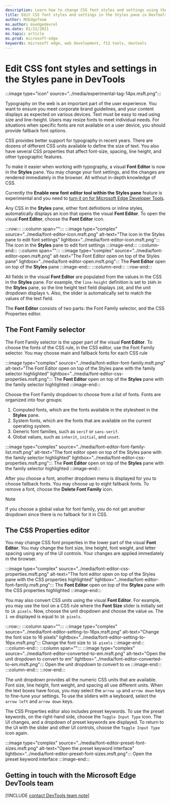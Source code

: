 ```yaml
---
description: Learn how to change CSS font styles and settings using the Styles pane in Microsoft Edge DevTools.
title: Edit CSS font styles and settings in the Styles pane in DevTools
author: MSEdgeTeam
ms.author: msedgedevrel
ms.date: 01/21/2021
ms.topic: article
ms.prod: microsoft-edge
keywords: microsoft edge, web development, f12 tools, devtools
---
```

# Edit CSS font styles and settings in the Styles pane in DevTools

:::image type="icon" source="../media/experimental-tag-14px.msft.png":::

Typography on the web is an important part of the user experience.  You want to ensure you meet corporate brand guidelines, and your content displays as expected on various devices.  Text must be easy to read using size and line-height.  Users may resize fonts to meet individual needs.  For situations when specific fonts are not available on a user device, you should provide fallback font options.

CSS provides better support for typography in recent years.  There are dozens of different CSS units available to define the size of text.  You also have several CSS properties that affect font-size, spacing, line height, and other typographic features.

To make it easier when working with typography, a visual **Font Editor** is now in the **Styles** pane.  You may change your font settings, and the changes are rendered immediately in the browser.  All without in-depth knowledge of CSS.

Currently the **Enable new font editor tool within the Styles pane** feature is experimental and you need to [turn it on for Microsoft Edge Developer Tools][DevtoolsExperimentalFeaturesIndexTurnOnExperimentalFeatures].

Any CSS in the **Styles** pane, either font definitions or inline styles, automatically displays an icon that opens the visual **Font Editor**.  To open the visual **Font Editor**, choose the **Font Editor** icon.

:::row:::
   :::column span="":::
      :::image type="complex" source="../media/font-editor-icon.msft.png" alt-text="The icon in the Styles pane to edit font settings" lightbox="../media/font-editor-icon.msft.png":::
         The icon in the **Styles** pane to edit font settings
      :::image-end:::
   :::column-end:::
   :::column span="":::
      :::image type="complex" source="../media/font-editor-open.msft.png" alt-text="The Font Editor open on top of the Styles pane" lightbox="../media/font-editor-open.msft.png":::
         The **Font Editor** open on top of the **Styles** pane
      :::image-end:::
   :::column-end:::
:::row-end:::

All fields in the visual **Font Editor** are populated from the values in the CSS in the **Styles** pane.  For example, the `line-height` definition is set to `160%` in the **Styles** pane, so the line height text field displays `160`, and the unit dropdown displays `%`.  Also, the slider is automatically set to match the values of the text field.

The **Font Editor** consists of two parts:  the Font Family selector, and the CSS Properties editor.

## The Font Family selector

The Font Family selector is the upper part of the visual **Font Editor**.  To choose the fonts of the CSS rule, in the CSS editor, use the Font Family selector.  You may choose main and fallback fonts for each CSS rule

:::image type="complex" source="../media/font-editor-font-family.msft.png" alt-text="The Font Editor open on top of the Styles pane with the family selector highlighted" lightbox="../media/font-editor-css-properties.msft.png":::
   The **Font Editor** open on top of the **Styles** pane with the family selector highlighted
:::image-end:::

Choose the Font Family dropdown to choose from a list of fonts.  Fonts are organized into four groups:

1.  Computed fonts, which are the fonts available in the stylesheet in the **Styles** pane.
1.  System fonts, which are the fonts that are available on the current operating system.
1.  Generic font families, such as `serif` or `sans-serif`.
1.  Global values, such as `inherit`, `initial`, and `unset`.

:::image type="complex" source="../media/font-editor-font-family-list.msft.png" alt-text="The font editor open on top of the Styles pane with the family selector highlighted" lightbox="../media/font-editor-css-properties.msft.png":::
   The **Font Editor** open on top of the **Styles** pane with the family selector highlighted
:::image-end:::

After you choose a font, another dropdown menu is displayed for you to choose fallback fonts.  You may choose up to eight fallback fonts.  To remove a font, choose the **Delete Font Family** icon.

<!--:::image type="complex" source="../media/font-editor-defining-fonts.msft.png" alt-text="The font editor with a defined list of fonts and fallback fonts" lightbox="../media/font-editor-defining-fonts.msft.png":::
   The **Font Editor** with a defined list of fonts and fallback fonts highlighted
:::image-end:::  -->

> [!NOTE]
> If you choose a global value for font family, you do not get another dropdown since there is no fallback for it in CSS.

## The CSS Properties editor

You may change CSS font properties in the lower part of the visual **Font Editor**.  You may change the font size, line height, font weight, and letter spacing using any of the UI controls.  Your changes are applied immediately in the browser.

:::image type="complex" source="../media/font-editor-css-properties.msft.png" alt-text="The font editor open on top of the Styles pane with the CSS properties highlighted" lightbox="../media/font-editor-font-family.msft.png":::
   The **Font Editor** open on top of the **Styles** pane with the CSS properties highlighted
:::image-end:::

You may also convert CSS units using the visual **Font Editor**.  For example, you may use the tool on a CSS rule where the **Font Size** slider is initially set to `16 pixels`.  Now, choose the unit dropdown and choose the value `em`.  The `1 em` displayed is equal to `16 pixels`.

:::row:::
   :::column span="":::
      :::image type="complex" source="../media/font-editor-setting-to-16px.msft.png" alt-text="Change the font size to 16 pixels" lightbox="../media/font-editor-setting-to-16px.msft.png":::
         Change the font size to `16 pixels`
      :::image-end:::
   :::column-end:::
   :::column span="":::
      :::image type="complex" source="../media/font-editor-converted-to-em.msft.png" alt-text="Open the unit dropdown to convert to em" lightbox="../media/font-editor-converted-to-em.msft.png":::
         Open the unit dropdown to convert to `em`
      :::image-end:::
   :::column-end:::
:::row-end:::

The unit dropdown provides all the numeric CSS units that are available.  Font size, line height, font weight, and spacing all use different units.  When the text boxes have focus, you may select the `arrow up` and `arrow down` keys to fine-tune your settings.  To use the sliders with a keyboard, select the `arrow left` and `arrow down` keys.

The CSS Properties editor also includes preset keywords.  To use the preset keywords, on the right-hand side, choose the `Toggle Input Type` icon.  The UI changes, and a dropdown of preset keywords are displayed.  To return to the UI with the slider and other UI controls, choose the `Toggle Input Type` icon again.

:::image type="complex" source="../media/font-editor-preset-font-sizes.msft.png" alt-text="Open the preset keyword interface" lightbox="../media/font-editor-preset-font-sizes.msft.png":::
   Open the preset keyword interface
:::image-end:::

## Getting in touch with the Microsoft Edge DevTools team

[!INCLUDE [contact DevTools team note](../includes/contact-devtools-team-note.md)]

<!-- links -->

[DevtoolsIndex]: ../index.md "Microsoft Edge (Chromium) Developer Tools | Microsoft Docs"
[DevtoolsExperimentalFeaturesIndex]: ../experimental-features/index.md "Experimental features | Microsoft Docs"
[DevtoolsExperimentalFeaturesIndexTurnOnExperimentalFeatures]: ../experimental-features/index.md#turn-on-experimental-features "Turn on experimental features - Experimental features | Microsoft Docs"
